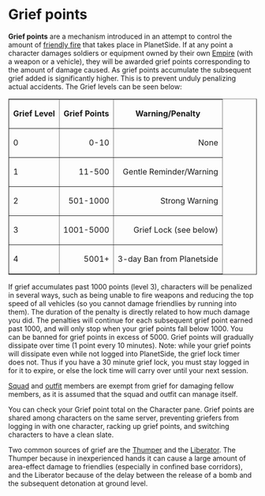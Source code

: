 # Grief points

**Grief points** are a mechanism introduced in an attempt to control the amount
of [friendly fire](Friendly_fire.md) that takes place in PlanetSide. If at any
point a character damages soldiers or equipment owned by their own
[Empire](Empire.md) (with a weapon or a vehicle), they will be awarded grief
points corresponding to the amount of damage caused. As grief points accumulate
the subsequent grief added is significantly higher. This is to prevent unduly
penalizing actual accidents. The Grief levels can be seen below:

<table border="1">
<tr>
<td align="center">

<b>Grief Level</b>

</td>
<td
align="center">

<b>Grief Points</b>

</td>
<td
align="center">

<b>Warning/Penalty</b>

</tr>
<tr>
<td>

0

</td>
<td align="right">

0-10

</td>
<td
align="right">

None

</td>
</tr>
<tr>
<td>

1

</td>
<td align="right">

11-500

</td>
<td
align="right">

Gentle Reminder/Warning

</td>
</tr>
<tr>
<td>

2

</td>
<td align="right">

501-1000

</td>
<td
align="right">

Strong Warning

</td>
</tr>
<tr>
<td>

3

</td>
<td align="right">

1001-5000

</td>
<td
align="right">

Grief Lock (see below)

</td>
</tr>
<tr>
<td>

4

</td>
<td align="right">

5001+

</td>
<td
align="right">

3-day Ban from Planetside

</td>
</tr>
</table>

If grief accumulates past 1000 points (level 3), characters will be penalized in
several ways, such as being unable to fire weapons and reducing the top speed of
all vehicles (so you cannot damage friendlies by running into them). The
duration of the penalty is directly related to how much damage you did. The
penalties will continue for each subsequent grief point earned past 1000, and
will only stop when your grief points fall below 1000. You can be banned for
grief points in excess of 5000. Grief points will gradually dissipate over time
(1 point every 10 minutes). Note: while your grief points will dissipate even
while not logged into PlanetSide, the grief lock timer does not. Thus if you
have a 30 minute grief lock, you must stay logged in for it to expire, or else
the lock time will carry over until your next session.

[Squad](Squad.md) and [outfit](Outfit.md) members are exempt from grief for
damaging fellow members, as it is assumed that the squad and outfit can manage
itself.

You can check your Grief point total on the Character pane. Grief points are
shared among characters on the same server, preventing griefers from logging in
with one character, racking up grief points, and switching characters to have a
clean slate.

Two common sources of grief are the [Thumper](../weapons/Thumper.md) and the
[Liberator](../vehicles/Liberator.md). The Thumper because in inexperienced
hands it can cause a large amount of area-effect damage to friendlies
(especially in confined base corridors), and the Liberator because of the delay
between the release of a bomb and the subsequent detonation at ground level.
